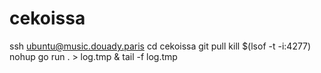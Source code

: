 # cekoissa

ssh ubuntu@music.douady.paris
cd cekoissa
git pull
kill $(lsof -t -i:4277)
nohup go run . > log.tmp & tail -f log.tmp